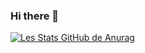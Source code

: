 ### Hi there 👋

[![Les Stats GitHub de Anurag](https://github-readme-stats.vercel.app/api?username=albertdwtg&show_icons=true&theme=radical)](https://github.com/albertdwtg/github-readme-stats)

<!--
**albertdwtg/albertdwtg** is a ✨ _special_ ✨ repository because its `README.md` (this file) appears on your GitHub profile.

Here are some ideas to get you started:

- 🔭 I’m currently working on ...
- 🌱 I’m currently learning ...
- 👯 I’m looking to collaborate on ...
- 🤔 I’m looking for help with ...
- 💬 Ask me about ...
- 📫 How to reach me: ...
- 😄 Pronouns: ...
- ⚡ Fun fact: ...
-->
